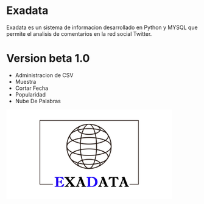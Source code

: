 # Exadata

Exadata es un sistema de informacion desarrollado en Python y MYSQL que permite el analisis de comentarios en la red social Twitter.

# Version beta 1.0
- Administracion de CSV
- Muestra
- Cortar Fecha
- Popularidad
- Nube De Palabras

![](https://github.com/RodrigooDS/Exadata/blob/master/PROYECTO/Logotipo.png)
